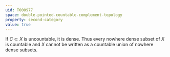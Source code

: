 ```yaml
---
uid: T000977
space: double-pointed-countable-complement-topology
property: second-category
value: true
---
```

If $C \subset X$ is uncountable, it is dense. Thus every nowhere dense subset of $X$ is countable and $X$ cannot be written as a countable union of nowhere dense subsets.

